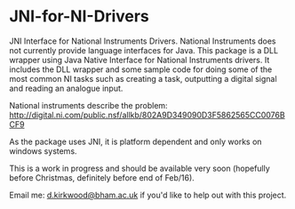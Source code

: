 # JNI-for-NI-Drivers
JNI Interface for National Instruments Drivers. National Instruments does not currently provide language interfaces for Java. This package is a DLL wrapper using Java Native Interface for National Instruments drivers. It includes the DLL wrapper and some sample code for doing some of the most common NI tasks such as creating a task, outputting a digital signal and reading an analogue input.

National instruments describe the problem:
http://digital.ni.com/public.nsf/allkb/802A9D349090D3F5862565CC0076BCF9

As the package uses JNI, it is platform dependent and only works on windows systems.

This is a work in progress and should be available very soon (hopefully before Christmas, definitely before end of Feb/16).

Email me: d.kirkwood@bham.ac.uk if you'd like to help out with this project.

